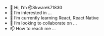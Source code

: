- 👋 Hi, I’m @Skwarek71830
- 👀 I’m interested in ...
- 🌱 I’m currently learning React, React Native
- 💞️ I’m looking to collaborate on ...
- 📫 How to reach me ...

<!---
Skwarek71830/Skwarek71830 is a ✨ special ✨ repository because its `README.md` (this file) appears on your GitHub profile.
You can click the Preview link to take a look at your changes.
--->

